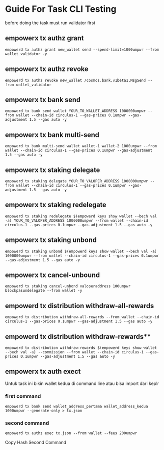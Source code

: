 # Guide For Task CLI Testing

before doing the task must run validator first

## empowerx tx authz grant
```
empowerd tx authz grant new_wallet send --spend-limit=1000umpwr --from wallet_validator -y
```

## empowerx tx authz revoke
```
empowerd tx authz revoke new_wallet /cosmos.bank.v1beta1.MsgSend --from wallet_validator
```

## empowerx tx bank send
```
empowerd tx bank send wallet YOUR_TO_WALLET_ADDRESS 1000000umpwr --from wallet --chain-id circulus-1 --gas-prices 0.1umpwr --gas-adjustment 1.5 --gas auto -y
```

## empowerx tx bank multi-send
```
empowerd tx bank multi-send wallet wallet-1 wallet-2 1000umpwr --from wallet --chain-id circulus-1 --gas-prices 0.1umpwr --gas-adjustment 1.5 --gas auto -y
```

## empowerx tx staking delegate
```
empowerd tx staking delegate YOUR_TO_VALOPER_ADDRESS 1000000umpwr --from wallet --chain-id circulus-1 --gas-prices 0.1umpwr --gas-adjustment 1.5 --gas auto -y
```

## empowerx tx staking redelegate
```
empowerd tx staking redelegate $(empowerd keys show wallet --bech val -a) YOUR_TO_VALOPER_ADDRESS 1000000umpwr --from wallet --chain-id circulus-1 --gas-prices 0.1umpwr --gas-adjustment 1.5 --gas auto -y
```


## empowerx tx staking unbond
``` 
empowerd tx staking unbond $(empowerd keys show wallet --bech val -a) 1000000umpwr --from wallet --chain-id circulus-1 --gas-prices 0.1umpwr --gas-adjustment 1.5 --gas auto -y
```

## empowerx tx cancel-unbound
```
empowerd tx staking cancel-unbond valoperaddress 100umpwr blockpasundelegate --from wallet -y
```

## empowerd tx distribution withdraw-all-rewards
```
empowerd tx distribution withdraw-all-rewards --from wallet --chain-id circulus-1 --gas-prices 0.1umpwr --gas-adjustment 1.5 --gas auto -y
```

## empowerd tx distribution withdraw-rewards**
```
empowerd tx distribution withdraw-rewards $(empowerd keys show wallet --bech val -a) --commission --from wallet --chain-id circulus-1 --gas-prices 0.1umpwr --gas-adjustment 1.5 --gas auto -y
```

## empowerx tx auth exect

Untuk task ini bikin wallet kedua di command line atau bisa import dari keplr

### first command

```
empowerd tx bank send wallet_address_pertama wallet_address_kedua 1000umpwr --generate-only > tx.json
```

### second command

```
empowerd tx authz exec tx.json --from wallet --fees 200umpwr
```

Copy Hash Second Command
